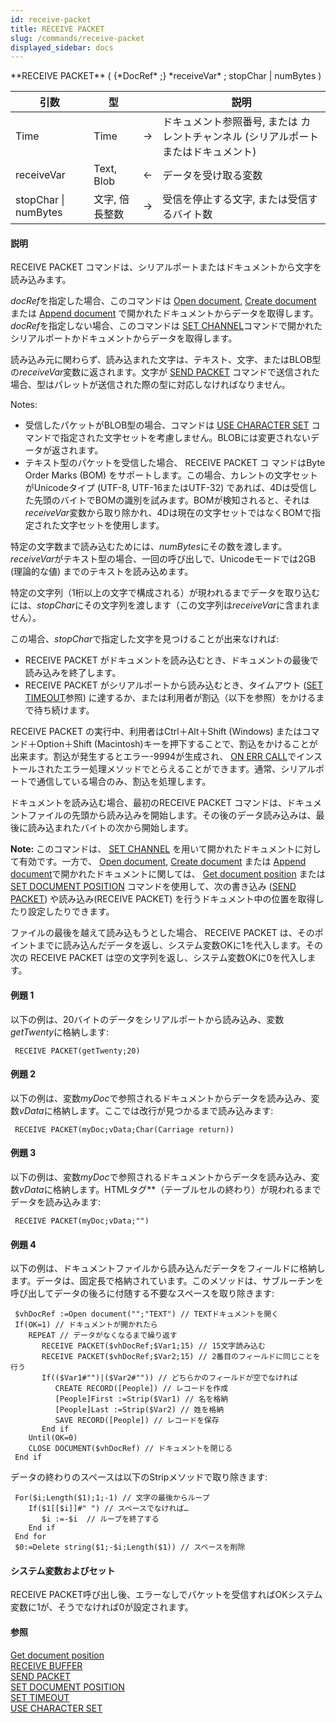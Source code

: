 ```yaml
---
id: receive-packet
title: RECEIVE PACKET
slug: /commands/receive-packet
displayed_sidebar: docs
---
```


<!--REF #_command_.RECEIVE PACKET.Syntax-->**RECEIVE PACKET** ( {*DocRef* ;} *receiveVar* ; stopChar | numBytes )<!-- END REF-->
<!--REF #_command_.RECEIVE PACKET.Params-->
| 引数 | 型 |  | 説明 |
| --- | --- | --- | --- |
| Time | Time | &rarr; | ドキュメント参照番号, または カレントチャンネル (シリアルポートまたはドキュメント) |
| receiveVar | Text, Blob | &larr; | データを受け取る変数 |
| stopChar &#124; numBytes | 文字, 倍長整数 | &rarr; | 受信を停止する文字, または受信するバイト数 |

<!-- END REF-->

#### 説明 

<!--REF #_command_.RECEIVE PACKET.Summary-->RECEIVE PACKET コマンドは、シリアルポートまたはドキュメントから文字を読み込みます。<!-- END REF--> 

*docRef*を指定した場合、このコマンドは [Open document](open-document.md), [Create document](create-document.md) または [Append document](append-document.md) で開かれたドキュメントからデータを取得します。*docRef*を指定しない場合、このコマンドは [SET CHANNEL](set-channel.md)コマンドで開かれたシリアルポートかドキュメントからデータを取得します。

読み込み元に関わらず、読み込まれた文字は、テキスト、文字、またはBLOB型の*receiveVar*変数に返されます。文字が [SEND PACKET](send-packet.md) コマンドで送信された場合、型はパレットが送信された際の型に対応しなければなりません。

Notes:

* 受信したパケットがBLOB型の場合、コマンドは [USE CHARACTER SET](use-character-set.md) コマンドで指定された文字セットを考慮しません。BLOBには変更されないデータが返されます。
* テキスト型のパケットを受信した場合、 RECEIVE PACKET コ マンドはByte Order Marks (BOM) をサポートします。この場合、カレントの文字セットがUnicodeタイプ (UTF-8, UTF-16またはUTF-32) であれば、4Dは受信した先頭のバイトでBOMの識別を試みます。BOMが検知されると、それは*receiveVar*変数から取り除かれ、4Dは現在の文字セットではなくBOMで指定された文字セットを使用します。

特定の文字数まで読み込むためには、*numBytes*にその数を渡します。*receiveVar*がテキスト型の場合、一回の呼び出しで、Unicodeモードでは2GB (理論的な値) までのテキストを読み込めます。

特定の文字列（1桁以上の文字で構成される）が現われるまでデータを取り込むには、*stopChar*にその文字列を渡します（この文字列は*receiveVar*に含まれません）。

この場合、*stopChar*で指定した文字を見つけることが出来なければ:

* RECEIVE PACKET がドキュメントを読み込むとき、ドキュメントの最後で読み込みを終了します。
* RECEIVE PACKET がシリアルポートから読み込むとき、タイムアウト ([SET TIMEOUT](set-timeout.md)参照) に達するか、または利用者が割込（以下を参照）をかけるまで待ち続けます。

RECEIVE PACKET の実行中、利用者はCtrl＋Alt＋Shift (Windows) またはコマンド＋Option＋Shift (Macintosh)キーを押下することで、割込をかけることが出来ます。割込が発生するとエラー-9994が生成され、 [ON ERR CALL](on-err-call.md)でインストールされたエラー処理メソッドでとらえることができます。通常、シリアルポートで通信している場合のみ、割込を処理します。

ドキュメントを読み込む場合、最初のRECEIVE PACKET コマンドは、ドキュメントファイルの先頭から読み込みを開始します。その後のデータ読み込みは、最後に読み込まれたバイトの次から開始します。

**Note:** このコマンドは、 [SET CHANNEL](set-channel.md) を用いて開かれたドキュメントに対して有効です。一方で、 [Open document](open-document.md), [Create document](create-document.md) または [Append document](append-document.md)で開かれたドキュメントに関しては、 [Get document position](get-document-position.md) または [SET DOCUMENT POSITION](set-document-position.md) コマンドを使用して、次の書き込み ([SEND PACKET](send-packet.md)) や読み込み(RECEIVE PACKET) を行うドキュメント中の位置を取得したり設定したりできます。

ファイルの最後を越えて読み込もうとした場合、 RECEIVE PACKET は、そのポイントまでに読み込んだデータを返し、システム変数OKに1を代入します。その次の RECEIVE PACKET は空の文字列を返し、システム変数OKに0を代入します。

#### 例題 1 

以下の例は、20バイトのデータをシリアルポートから読み込み、変数*getTwenty*に格納します:

```4d
 RECEIVE PACKET(getTwenty;20)
```

#### 例題 2 

以下の例は、変数*myDoc*で参照されるドキュメントからデータを読み込み、変数*vData*に格納します。ここでは改行が見つかるまで読み込みます:

```4d
 RECEIVE PACKET(myDoc;vData;Char(Carriage return))
```

#### 例題 3 

以下の例は、変数*myDoc*で参照されるドキュメントからデータを読み込み、変数*vData*に格納します。HTMLタグ*</TD>*（テーブルセルの終わり）が現われるまでデータを読み込みます:

```4d
 RECEIVE PACKET(myDoc;vData;"")
```

#### 例題 4 

以下の例は、ドキュメントファイルから読み込んだデータをフィールドに格納します。データは、固定長で格納されています。このメソッドは、サブルーチンを呼び出してデータの後ろに付随する不要なスペースを取り除きます: 

```4d
 $vhDocRef :=Open document("";"TEXT") // TEXTドキュメントを開く
 If(OK=1) // ドキュメントが開かれたら
    REPEAT // データがなくなるまで繰り返す
       RECEIVE PACKET($vhDocRef;$Var1;15) // 15文字読み込む
       RECEIVE PACKET($vhDocRef;$Var2;15) // 2番目のフィールドに同じことを行う
       If(($Var1#"")|($Var2#"")) // どちらかのフィールドが空でなければ
          CREATE RECORD([People]) // レコードを作成
          [People]First :=Strip($Var1) // 名を格納
          [People]Last :=Strip($Var2) // 姓を格納
          SAVE RECORD([People]) // レコードを保存
       End if
    Until(OK=0)
    CLOSE DOCUMENT($vhDocRef) // ドキュメントを閉じる
 End if
```

データの終わりのスペースは以下のStripメソッドで取り除きます:

```4d
 For($i;Length($1);1;-1) // 文字の最後からループ
    If($1[[$i]]#" ") // スペースでなければ…
       $i :=-$i  // ループを終了する
    End if
 End for
 $0:=Delete string($1;-$i;Length($1)) // スペースを削除
```

#### システム変数およびセット 

RECEIVE PACKET呼び出し後、エラーなしでパケットを受信すればOKシステム変数に1が、そうでなければ0が設定されます。

#### 参照 

[Get document position](get-document-position.md)  
[RECEIVE BUFFER](receive-buffer.md)  
[SEND PACKET](send-packet.md)  
[SET DOCUMENT POSITION](set-document-position.md)  
[SET TIMEOUT](set-timeout.md)  
[USE CHARACTER SET](use-character-set.md)  